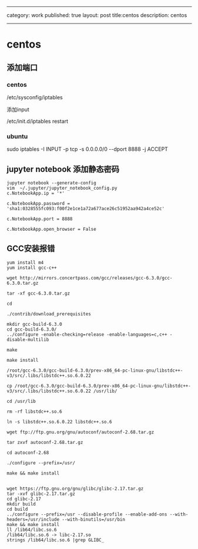 

------

category: work
published: true
layout: post
title:centos
description: centos

------

# 

# centos 



## 添加端口

### centos

/etc/sysconfig/iptables

添加input

/etc/init.d/iptables restart

### ubuntu

sudo iptables -I INPUT -p tcp -s 0.0.0.0/0 --dport 8888 -j ACCEPT

## jupyter notebook 添加静态密码

```
jupyter notebook --generate-config
vim  ~/.jupyter/jupyter_notebook_config.py
c.NotebookApp.ip = '*'

c.NotebookApp.password = 'sha1:0328555fc093:f00f2e1ce1a72a677ace26c51952aa942a4ce52c'

c.NotebookApp.port = 8888

c.NotebookApp.open_browser = False

```





## GCC安装报错

```shell
yum install m4
yum install gcc-c++

wget http://mirrors.concertpass.com/gcc/releases/gcc-6.3.0/gcc-6.3.0.tar.gz

tar -xf gcc-6.3.0.tar.gz

cd

./contrib/download_prerequisites

mkdir gcc-build-6.3.0
cd gcc-build-6.3.0/
../configure -enable-checking=release -enable-languages=c,c++ -disable-multilib

make

make install

```



```shell
/root/gcc-6.3.0/gcc-build-6.3.0/prev-x86_64-pc-linux-gnu/libstdc++-v3/src/.libs/libstdc++.so.6.0.22

cp /root/gcc-6.3.0/gcc-build-6.3.0/prev-x86_64-pc-linux-gnu/libstdc++-v3/src/.libs/libstdc++.so.6.0.22 /usr/lib/

cd /usr/lib

rm -rf libstdc++.so.6

ln -s libstdc++.so.6.0.22 libstdc++.so.6
```





```shell
wget ftp://ftp.gnu.org/gnu/autoconf/autoconf-2.68.tar.gz

tar zxvf autoconf-2.68.tar.gz

cd autoconf-2.68

./configure --prefix=/usr/

make && make install


wget https://ftp.gnu.org/gnu/glibc/glibc-2.17.tar.gz
tar -xvf glibc-2.17.tar.gz
cd glibc-2.17
mkdir build
cd build
../configure --prefix=/usr --disable-profile --enable-add-ons --with-headers=/usr/include --with-binutils=/usr/bin
make && make install
ll /lib64/libc.so.6
/lib64/libc.so.6 -> libc-2.17.so
strings /lib64/libc.so.6 |grep GLIBC_

```

